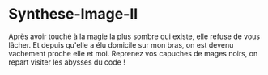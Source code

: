 # Synthese-Image-II
Après avoir touché à la magie la plus sombre qui existe, elle refuse de vous lâcher. Et depuis qu'elle a élu domicile sur mon bras, on est devenu vachement proche elle et moi. Reprenez vos capuches de mages noirs, on repart visiter les abysses du code !
